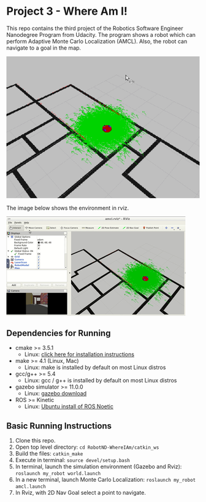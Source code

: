 # Project 3 - Where Am I!

This repo contains the third project of the Robotics Software Engineer Nanodegree Program from Udacity. The program shows a robot which can perform Adaptive Monte Carlo Localization (AMCL). Also, the robot can navigate to a goal in the map.

![gazebo_example](images/img_amcl.png)

The image below shows the environment in rviz.

![rviz_example](images/img_rviz.gif)

## Dependencies for Running
* cmake >= 3.5.1
  * Linux: [click here for installation instructions](https://cmake.org/install/)
* make >= 4.1 (Linux, Mac)
  * Linux: make is installed by default on most Linux distros
* gcc/g++ >= 5.4
  * Linux: gcc / g++ is installed by default on most Linux distros
* gazebo simulator >= 11.0.0
  * Linux: [gazebo download](http://gazebosim.org/download)
* ROS >= Kinetic
  *  Linux: [Ubuntu install of ROS Noetic](http://wiki.ros.org/kinetic/Installation/Ubuntu)

## Basic Running Instructions

1. Clone this repo.
2. Open top level directory: `cd RobotND-WhereIAm/catkin_ws`
3. Build the files: `catkin_make`
4. Execute in terminal: `source devel/setup.bash`
5. In terminal, launch the simulation environment (Gazebo and Rviz): `roslaunch my_robot world.launch`
6. In a new terminal, launch Monte Carlo Localization: `roslaunch my_robot amcl.launch`
7. In Rviz, with 2D Nav Goal select a point to navigate.
